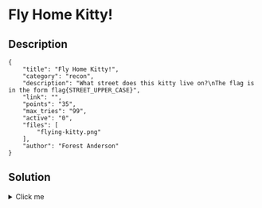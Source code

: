 # Fly Home Kitty!

## Description

```
{
    "title": "Fly Home Kitty!",
    "category": "recon",
    "description": "What street does this kitty live on?\nThe flag is in the form flag{STREET_UPPER_CASE}",
    "link": "",
    "points": "35",
    "max_tries": "99",
    "active": "0",
    "files": [
        "flying-kitty.png"
    ],
    "author": "Forest Anderson"
}
```

## Solution

<details><summary>Click me</summary>The cat can be found in one of the clips from the "Sentry Mode Active" recon challenge. It can be seen in 2019-11-09_09-50-00-front.mp4 at around 0:52 into the video. The street that the car is driving on is Seneca.

flag{SENECA}</details>
